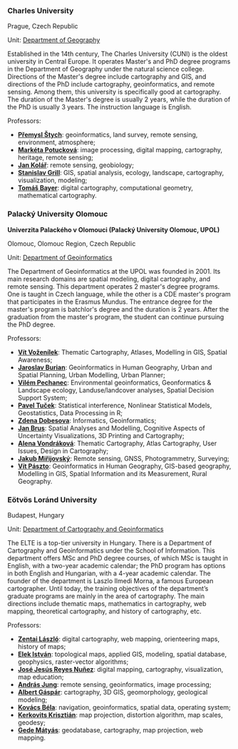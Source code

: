 ### Charles University

Prague, Czech Republic

Unit: [Department of Geography](https://www.natur.cuni.cz/geografie/studium?set_language=cs)

Established in the 14th century, The Charles University (CUNI) is the oldest university in Central Europe. It operates Master's and PhD degree programs in the Department of Geography under the natural science college. Directions of the Master's degree include cartography and GIS, and directions of the PhD include cartography, geoinformatics, and remote sensing. Among them, this university is specifically good at cartography. The duration of the Master's degree is usually 2 years, while the duration of the PhD is usually 3 years. The instruction language is English.

Professors:

- **[Přemysl Štych](https://scholar.google.com/citations?user=UTFfO28AAAAJ&hl=en)**: geoinformatics, land survey, remote sensing, environment, atmosphere;
- **[Markéta Potucková](https://www.researchgate.net/profile/Marketa_Potuckova)**: image processing, digital mapping, cartography, heritage, remote sensing;
- **[Jan Kolář](https://cuni.academia.edu/JKol%C3%A1r)**: remote sensing, geobiology;
- **[Stanislav Grill](https://kbe.prf.jcu.cz/en/stanislav-grill)**: GIS, spatial analysis, ecology, landscape, cartography, visualization, modeling;
- **[Tomáš Bayer](https://web.natur.cuni.cz/~bayertom/)**: digital cartography, computational geometry, mathematical cartography.

### Palacký University Olomouc

**Univerzita Palackého v Olomouci (Palacký University Olomouc, UPOL)**

Olomouc, Olomouc Region, Czech Republic

Unit: [Department of Geoinformatics](http://www.geoinformatics.upol.cz/en/department-of-geoinformatics)

The Department of Geoinformatics at the UPOL was founded in 2001. Its main research domains are spatial modeling, digital cartography, and remote sensing. This department operates 2 master's degree programs. One is taught in Czech language, while the other is a CDE master's program that participates in the Erasmus Mundus. The entrance degree for the master's program is batchlor's degree and the duration is 2 years. After the graduation from the master's program, the student can continue pursuing the PhD degree.

Professors:

- **[Vít Voženílek](http://www.geoinformatics.upol.cz/en/member/vit_vozenilek)**: Thematic Cartography, Atlases, Modelling in GIS, Spatial Awareness;
- **[Jaroslav Burian](http://www.geoinformatics.upol.cz/en/member/jaroslav_burian)**: Geoinformatics in Human Geography, Urban and Spatial Planning, Urban Modelling, Urban Planner;
- **[Vilém Pechanec](http://www.geoinformatics.upol.cz/en/member/vilem_pechanec)**: Environmental geoinformatics, Geonformatics & Landscape ecology, Landuse/landcover analyses, Spatial Decision Support System;
- **[Pavel Tuček](http://www.geoinformatics.upol.cz/en/member/pavel_tucek)**: Statistical interference, Nonlinear Statistical Models, Geostatistics, Data Processing in R;
- **[Zdena Dobesova](http://www.geoinformatics.upol.cz/en/member/zdena_dobesova)**: Informatics, Geoinformatics;
- **[Jan Brus](http://www.geoinformatics.upol.cz/en/member/dr-jan-brus)**: Spatial Analyses and Modelling, Cognitive Aspects of Uncertainty Visualizations, 3D Printing and Cartography;
- **[Alena Vondráková](http://www.geoinformatics.upol.cz/en/member/alena_vondrakova)**: Thematic Cartography, Atlas Cartography, User Issues, Design in Cartography;
- **[Jakub Miřijovský](http://www.geoinformatics.upol.cz/en/member/jakub_mirijovsky)**:  Remote sensing, GNSS, Photogrammetry, Surveying;
- **[Vít Pászto](http://www.geoinformatics.upol.cz/en/member/vit_paszto)**:  Geoinformatics in Human Geography, GIS-based geography, Modelling in GIS, Spatial Information and its Measurement, Rural Geography.


### Eötvös Loránd University

Budapest, Hungary

Unit: [Department of Cartography and Geoinformatics](http://lazarus.elte.hu/index.html)

The ELTE is a top-tier university in Hungary. There is a Department of Cartography and Geoinformatics under the School of Information. This department offers MSc and PhD degree courses, of which MSc is taught in English, with a two-year academic calendar; the PhD program has options in both English and Hungarian, with a 4-year academic calendar. The founder of the department is Laszlo Ilmedi Morna, a famous European cartographer. Until today, the training objectives of the department’s graduate programs are mainly in the area of cartography. The main directions include thematic maps, mathematics in cartography, web mapping, theoretical cartography, and history of cartography, etc.

Professors:

- **[Zentai László](http://lazarus.elte.hu/gb/dolgozo/zentail.htm)**: digital cartography, web mapping, orienteering maps, history of maps;
- **[Elek István](http://mapw.elte.hu/elek/)**: topological maps, applied GIS, modeling, spatial database, geophysics, raster-vector algorithms;
- **[José Jesús Reyes Nuñez](http://mercator.elte.hu/~jesus/)**: digital mapping, cartography, visualization, map education;
- **[András Jung](http://lazarus.elte.hu/hun/dolgozo/jung/jung-cv.htm)**: remote sensing, geoinformatics, image processing;
- **[Albert Gáspár](http://lazarus.elte.hu/gb/dolgozo/albert.htm)**: cartography, 3D GIS, geomorphology, geological modeling;
- **[Kovács Béla](http://lazarus.elte.hu/gb/dolgozo/kovacsb.htm)**: navigation, geoinformatics, spatial data, operating system;
- **[Kerkovits Krisztián](http://mercator.elte.hu/~kerkovits/honlap/kezd/)**: map projection, distortion algorithm, map scales, geodesy;
- **[Gede Mátyás](http://mercator.elte.hu/~saman/)**: geodatabase, cartography, map projection, web mapping.
